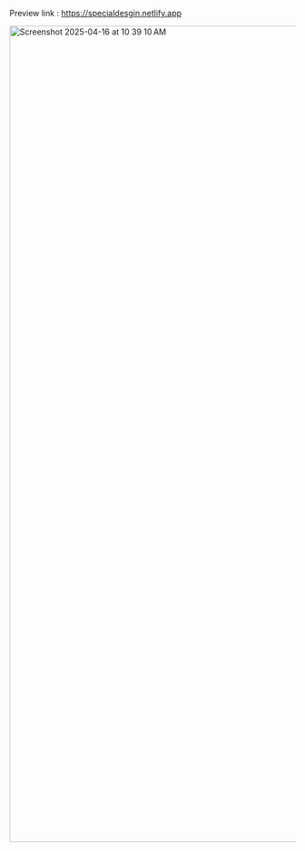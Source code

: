 Preview link : https://specialdesgin.netlify.app

<img width="1438" alt="Screenshot 2025-04-16 at 10 39 10 AM" src="https://github.com/user-attachments/assets/da7406b1-eb56-488c-8b76-18bab1877bcd" />
